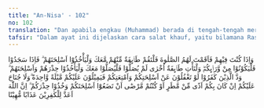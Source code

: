 ```yaml
---
title: "An-Nisa' - 102"
no: 102
translation: "Dan apabila engkau (Muhammad) berada di tengah-tengah mereka (sahabatmu) lalu engkau hendak melaksanakan salat bersama-sama mereka, maka hendaklah segolongan dari mereka berdiri (salat) besertamu dan menyandang senjata mereka, kemudian apabila mereka (yang salat besertamu) sujud (telah menyempurnakan satu rakaat), maka hendaklah mereka pindah dari belakangmu (untuk menghadapi musuh) dan hendaklah datang golongan yang lain yang belum salat, lalu mereka salat denganmu, dan hendaklah mereka bersiap siaga dan menyandang senjata mereka. Orang-orang kafir ingin agar kamu lengah terhadap senjatamu dan harta bendamu, lalu mereka menyerbu kamu sekaligus. Dan tidak mengapa kamu meletakkan senjata-senjatamu, jika kamu mendapat suatu kesusahan karena hujan atau karena kamu sakit, dan bersiap siagalah kamu. Sungguh, Allah telah menyediakan azab yang menghinakan bagi orang-orang kafir itu."
tafsir: "Dalam ayat ini dijelaskan cara salat khauf, yaitu bilamana Rasulullah berada dalam barisan kaum Muslimin dan beliau hendak salat bersama pasukannya, maka lebih dahulu beliau membagi pasukannya menjadi dua kelompok. Kelompok pertama salat bersama Rasul sedang kelompok kedua tetap ditempatnya menghadapi musuh sambil melindungi kelompok yang sedang salat. Kelompok yang sedang salat ini diharuskan menyandang senjata dalam salat untuk menjaga kemungkinan musuh menyerang dan agar mereka tetap waspada. Bilamana kelompok pertama ini telah menyelesaikan rakaat pertama hendaklah mereka pergi menggantikan kelompok kedua, dan Nabi menanti dalam salat. Kelompok kedua ini juga harus menyandang senjata bahkan harus lebih bersiap siaga. Nabi salat dengan kelompok kedua ini dalam rakaat kedua. Sesudah rakaat kedua ini beliau membaca salam, kemudian masing-masing kelompok menyelesaikan satu rakaat lagi dengan cara bergantian.\n\nDari Ibnu Umar r.a. beliau berkata:\n\n“Nabi saw mengerjakan salat khauf dengan salah satu di antara dua kelompok satu rakaat, sedang kelompok lainnya menghadapi musuh. Kemudian kelompok pertama pindah menempati kelompok teman-teman mereka sambil menghadapi musuh, lalu datanglah kelompok kedua dan bersalat di belakang Nabi satu rakaat pula kemudian Nabi membaca salam. Kemudian masing-masing kelompok menyelesaikan salatnya satu rakaat lagi.” (Riwayat al-Bukhari dan Muslim dari Ibnu ‘Umar).\n\nAyat ini menjadi dasar salat khauf. Dalam ayat ini Allah swt menjelaskan alasan kaum Muslimin salat menyandang senjata dalam salat khauf, yaitu bila musuh yang berada tidak jauh dari mereka selalu mengintai saat-saat pasukan Islam kehilangan kewaspadaan dan meninggalkan senjata dan perlengkapan mereka, maka pada saat itulah pasukan kafir mendapat kesempatan menggempur mereka. Kemudian Allah menerangkan bilamana pasukan itu mendapat kesusahan karena hujan atau sakit atau kesulitan lain, maka membawa senjata dalam salat khauf dibolehkan walaupun tidak disandang. Sesungguhnya Allah telah menyediakan azab yang menghinakan terhadap orang-orang kafir yaitu kekalahan yang mereka alami."
---
```


وَاِذَا كُنْتَ فِيْهِمْ فَاَقَمْتَ لَهُمُ الصَّلٰوةَ فَلْتَقُمْ طَاۤىِٕفَةٌ مِّنْهُمْ مَّعَكَ وَلْيَأْخُذُوْٓا اَسْلِحَتَهُمْ ۗ فَاِذَا سَجَدُوْا فَلْيَكُوْنُوْا مِنْ وَّرَاۤىِٕكُمْۖ  وَلْتَأْتِ طَاۤىِٕفَةٌ اُخْرٰى لَمْ يُصَلُّوْا فَلْيُصَلُّوْا مَعَكَ وَلْيَأْخُذُوْا حِذْرَهُمْ وَاَسْلِحَتَهُمْ ۗ وَدَّ الَّذِيْنَ كَفَرُوْا لَوْ تَغْفُلُوْنَ عَنْ اَسْلِحَتِكُمْ وَاَمْتِعَتِكُمْ فَيَمِيْلُوْنَ عَلَيْكُمْ مَّيْلَةً وَّاحِدَةً  ۗوَلَا جُنَاحَ عَلَيْكُمْ اِنْ كَانَ بِكُمْ اَذًى مِّنْ مَّطَرٍ اَوْ كُنْتُمْ مَّرْضٰٓى اَنْ تَضَعُوْٓا اَسْلِحَتَكُمْ وَخُذُوْا حِذْرَكُمْ ۗ اِنَّ اللّٰهَ اَعَدَّ لِلْكٰفِرِيْنَ عَذَابًا مُّهِيْنًا 
